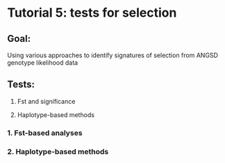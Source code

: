 # Tutorial 5: tests for selection


## Goal: 

Using various approaches to identify signatures of selection from ANGSD genotype likelihood data


## Tests: 

1. Fst and significance

2. Haplotype-based methods



### 1. Fst-based analyses



### 2. Haplotype-based methods


